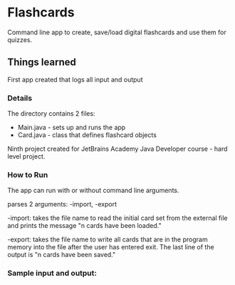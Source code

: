 # Flashcards
Command line app to create, save/load digital flashcards and use them for quizzes.

## Things learned

First app created that logs all input and output

### Details

The directory contains 2 files: 

* Main.java - sets up and runs the app
* Card.java - class that defines flashcard objects

Ninth project created for JetBrains Academy Java Developer course - hard level project.

### How to Run

The app can run with or without command line arguments.

parses 2 arguments: -import, -export 
  
-import: takes the file name to read the initial card set from the external file and prints the message "n cards have been loaded."

-export: takes the file name to write all cards that are in the program memory into the file after the user has entered exit. The last line of the output is "n cards have been saved."

### Sample input and output:
